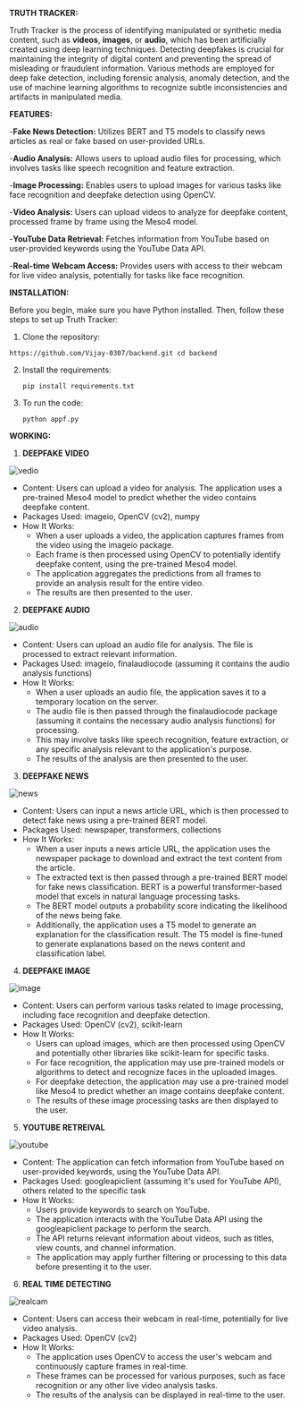 **TRUTH TRACKER:**

  Truth Tracker is the process of identifying manipulated or synthetic media content, such as **videos**, **images**, or **audio**, which has been artificially created using deep learning techniques. 
Detecting deepfakes is crucial for maintaining the integrity of digital content and preventing the spread of misleading or fraudulent information. Various methods are employed for deep fake detection,
including forensic analysis, anomaly detection, and the use of machine learning algorithms to recognize subtle inconsistencies and artifacts in manipulated media.

**FEATURES:**

  -**Fake News Detection:**  Utilizes BERT and T5 models to classify news articles as real or fake based on user-provided URLs.

  -**Audio Analysis:** Allows users to upload audio files for processing, which involves tasks like speech recognition and feature extraction.

  -**Image Processing:** Enables users to upload images for various tasks like face recognition and deepfake detection using OpenCV.

  -**Video Analysis:** Users can upload videos to analyze for deepfake content, processed frame by frame using the Meso4 model.

  -**YouTube Data Retrieval:** Fetches information from YouTube based on user-provided keywords using the YouTube Data API.

  -**Real-time Webcam Access:** Provides users with access to their webcam for live video analysis, potentially for tasks like face recognition.

**INSTALLATION:**

Before you begin, make sure you have Python installed. Then, follow these steps to set up Truth Tracker:

 1. Clone the repository:

   `https://github.com/Vijay-0307/backend.git
    cd backend`

 2. Install the requirements:

    `pip install requirements.txt`
  
4. To run the code:

    `python appf.py`

**WORKING:**

1. **DEEPFAKE VIDEO**

![vedio](https://github.com/Vijay-0307/backend/assets/95033427/56e81cb7-71d5-483c-8a9a-c99fddfe1b09)

- Content: Users can upload a video for analysis. The application uses a pre-trained Meso4 model to predict whether the video contains deepfake content.
- Packages Used: imageio, OpenCV (cv2), numpy
- How It Works: 
    - When a user uploads a video, the application captures frames from the video using the imageio package.
    - Each frame is then processed using OpenCV to potentially identify deepfake content, using the pre-trained Meso4 model.
    - The application aggregates the predictions from all frames to provide an analysis result for the entire video.
    - The results are then presented to the user.

2. **DEEPFAKE AUDIO**

![audio](https://github.com/Vijay-0307/backend/assets/95033427/9f22cf54-4d7e-4f7f-83dc-bb1909e59dd9)

   - Content: Users can upload an audio file for analysis. The file is processed to extract relevant information.
- Packages Used: imageio, finalaudiocode (assuming it contains the audio analysis functions)
- How It Works: 
    - When a user uploads an audio file, the application saves it to a temporary location on the server.
    - The audio file is then passed through the finalaudiocode package (assuming it contains the necessary audio analysis functions) for processing.
    - This may involve tasks like speech recognition, feature extraction, or any specific analysis relevant to the application's purpose.
    - The results of the analysis are then presented to the user.

3. **DEEPFAKE NEWS**

![news](https://github.com/Vijay-0307/backend/assets/95033427/9e3cced2-bc76-489d-81af-657ade45e339)

   - Content: Users can input a news article URL, which is then processed to detect fake news using a pre-trained BERT model.
- Packages Used: newspaper, transformers, collections
- How It Works: 
    - When a user inputs a news article URL, the application uses the newspaper package to download and extract the text content from the article.
    - The extracted text is then passed through a pre-trained BERT model for fake news classification. BERT is a powerful transformer-based model that excels in natural language processing tasks.
    - The BERT model outputs a probability score indicating the likelihood of the news being fake.
    - Additionally, the application uses a T5 model to generate an explanation for the classification result. The T5 model is fine-tuned to generate explanations based on the news content and classification label.

4. **DEEPFAKE IMAGE**

  ![image](https://github.com/Vijay-0307/backend/assets/95033427/8ede1b66-3dfb-4fbb-8b76-90186463eb73)

   - Content: Users can perform various tasks related to image processing, including face recognition and deepfake detection.
- Packages Used: OpenCV (cv2), scikit-learn
- How It Works: 
    - Users can upload images, which are then processed using OpenCV and potentially other libraries like scikit-learn for specific tasks.
    - For face recognition, the application may use pre-trained models or algorithms to detect and recognize faces in the uploaded images.
    - For deepfake detection, the application may use a pre-trained model like Meso4 to predict whether an image contains deepfake content.
    - The results of these image processing tasks are then displayed to the user.

5. **YOUTUBE RETREIVAL**

![youtube](https://github.com/Vijay-0307/backend/assets/95033427/28c96b84-489c-488f-ac3d-b632c5f974bf)

- Content: The application can fetch information from YouTube based on user-provided keywords, using the YouTube Data API.
- Packages Used: googleapiclient (assuming it's used for YouTube API), others related to the specific task
- How It Works: 
    - Users provide keywords to search on YouTube.
    - The application interacts with the YouTube Data API using the googleapiclient package to perform the search.
    - The API returns relevant information about videos, such as titles, view counts, and channel information.
    - The application may apply further filtering or processing to this data before presenting it to the user.

6. **REAL TIME DETECTING**

![realcam](https://github.com/Vijay-0307/backend/assets/95033427/4f6a266f-c78f-4ad8-bc14-7f57f8dab9e6)

- Content: Users can access their webcam in real-time, potentially for live video analysis.
- Packages Used: OpenCV (cv2)
- How It Works: 
    - The application uses OpenCV to access the user's webcam and continuously capture frames in real-time.
    - These frames can be processed for various purposes, such as face recognition or any other live video analysis tasks.
    - The results of the analysis can be displayed in real-time to the user.












